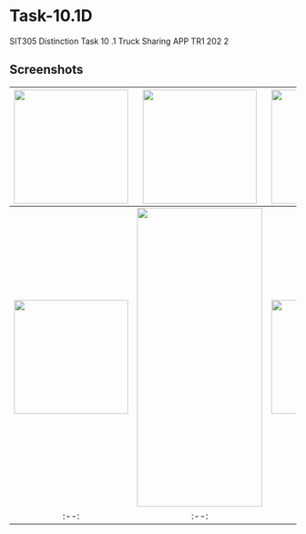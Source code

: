 # Task-10.1D
SIT305 Distinction Task 10 .1 Truck Sharing APP TR1 202 2

## Screenshots
|<img src="https://user-images.githubusercontent.com/101464524/171909401-43b14141-3752-4919-b228-faf4115e24e3.png" width=200/>|<img src="https://user-images.githubusercontent.com/101464524/171909370-cef10408-0b7d-486c-9cda-9f643a217e9f.png" width=200/>|<img src="https://user-images.githubusercontent.com/101464524/171909377-37ea730b-e912-4dc2-b243-1910d4556ad0.png" width=200/>|<img src="https://user-images.githubusercontent.com/101464524/171909381-45397546-f558-46b4-bf68-1a6176a4c2dc.png" width=200/>|
|:--:|:--:|:--:|:--:|
|<img src="https://user-images.githubusercontent.com/101464524/171909385-7b253d9d-16bd-4bec-b466-9fd4c8bdd231.png" width=200/>|<img src="https://user-images.githubusercontent.com/101464524/171909835-00efb6c8-5a7d-4067-ba98-d12fe223a906.jpeg" width=220 height=525/>|<img src="https://user-images.githubusercontent.com/101464524/171909391-f98a6d7c-5505-4b7e-8df6-d079c9236925.png" width=200/>|<img src="https://user-images.githubusercontent.com/101464524/171909397-4d08b5d3-62ea-4868-ab52-8258a2cdcdd1.png" width=200/>|
|:--:|:--:|:--:|:--:|
